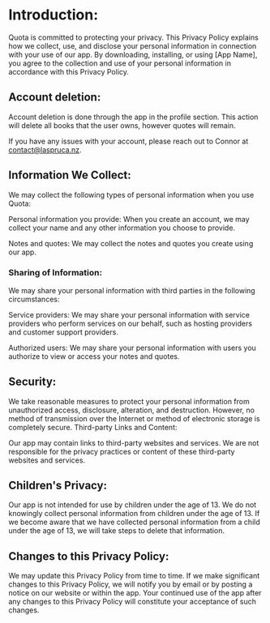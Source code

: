 # Introduction:

Quota is committed to protecting your privacy. This Privacy Policy explains how we collect, use, and disclose your personal information in connection with your use of our app. By downloading, installing, or using [App Name], you agree to the collection and use of your personal information in accordance with this Privacy Policy.

## Account deletion:

Account deletion is done through the app in the profile section. This action will 
delete all books that the user owns, however quotes will remain.

If you have any issues with your account, please reach out to Connor at [contact@laspruca.nz](mailto:contact@laspruca.nz).


## Information We Collect:

We may collect the following types of personal information when you use Quota:

Personal information you provide: When you create an account, we may collect your name and any other information you choose to provide.

Notes and quotes: We may collect the notes and quotes you create using our app.

### Sharing of Information:

We may share your personal information with third parties in the following circumstances:

Service providers: We may share your personal information with service providers who perform services on our behalf, such as hosting providers and customer support providers.

Authorized users: We may share your personal information with users you authorize to view or access your notes and quotes.

## Security:

We take reasonable measures to protect your personal information from unauthorized access, disclosure, alteration, and destruction. However, no method of transmission over the Internet or method of electronic storage is completely secure.
Third-party Links and Content:

Our app may contain links to third-party websites and services. We are not responsible for the privacy practices or content of these third-party websites and services.

## Children's Privacy:

Our app is not intended for use by children under the age of 13. We do not knowingly collect personal information from children under the age of 13. If we become aware that we have collected personal information from a child under the age of 13, we will take steps to delete that information.

## Changes to this Privacy Policy:

We may update this Privacy Policy from time to time. If we make significant changes to this Privacy Policy, we will notify you by email or by posting a notice on our website or within the app. Your continued use of the app after any changes to this Privacy Policy will constitute your acceptance of such changes.
